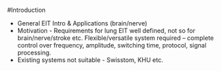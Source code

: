 #Introduction

* General EIT Intro & Applications (brain/nerve)
* Motivation - Requirements for lung EIT well defined, not so for brain/nerve/stroke etc. Flexible/versatile system required – complete control over frequency, amplitude, switching time, protocol, signal processing.
* Existing systems not suitable - Swisstom, KHU etc.


